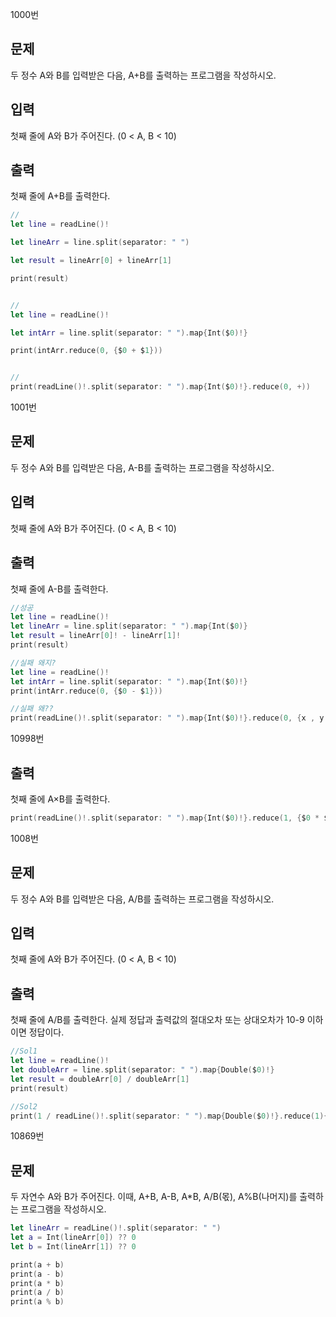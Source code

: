 1000번

## 문제

두 정수 A와 B를 입력받은 다음, A+B를 출력하는 프로그램을 작성하시오.

## 입력

첫째 줄에 A와 B가 주어진다. (0 < A, B < 10)

## 출력

첫째 줄에 A+B를 출력한다.

```swift
//
let line = readLine()!

let lineArr = line.split(separator: " ")

let result = lineArr[0] + lineArr[1]

print(result)


//
let line = readLine()!

let intArr = line.split(separator: " ").map{Int($0)!}

print(intArr.reduce(0, {$0 + $1}))


//
print(readLine()!.split(separator: " ").map{Int($0)!}.reduce(0, +))
```



1001번

## 문제

두 정수 A와 B를 입력받은 다음, A-B를 출력하는 프로그램을 작성하시오.

## 입력

첫째 줄에 A와 B가 주어진다. (0 < A, B < 10)

## 출력

첫째 줄에 A-B를 출력한다.

```swift
//성공
let line = readLine()!
let lineArr = line.split(separator: " ").map{Int($0)}
let result = lineArr[0]! - lineArr[1]!
print(result)

//실패 왜지?
let line = readLine()!
let intArr = line.split(separator: " ").map{Int($0)!}
print(intArr.reduce(0, {$0 - $1}))

//실패 왜??
print(readLine()!.split(separator: " ").map{Int($0)!}.reduce(0, {x , y in -x -y})
```

10998번

## 출력

첫째 줄에 A×B를 출력한다.

```swift
print(readLine()!.split(separator: " ").map{Int($0)!}.reduce(1, {$0 * $1}))
```





1008번

## 문제

두 정수 A와 B를 입력받은 다음, A/B를 출력하는 프로그램을 작성하시오.

## 입력

첫째 줄에 A와 B가 주어진다. (0 < A, B < 10)

## 출력

첫째 줄에 A/B를 출력한다. 실제 정답과 출력값의 절대오차 또는 상대오차가 10-9 이하이면 정답이다.



```swift
//Sol1
let line = readLine()!
let doubleArr = line.split(separator: " ").map{Double($0)!}
let result = doubleArr[0] / doubleArr[1]
print(result)

//Sol2
print(1 / readLine()!.split(separator: " ").map{Double($0)!}.reduce(1){$1 / $0})
```



10869번

## 문제

두 자연수 A와 B가 주어진다. 이때, A+B, A-B, A*B, A/B(몫), A%B(나머지)를 출력하는 프로그램을 작성하시오. 

```swift
let lineArr = readLine()!.split(separator: " ")
let a = Int(lineArr[0]) ?? 0
let b = Int(lineArr[1]) ?? 0

print(a + b)
print(a - b)
print(a * b)
print(a / b)
print(a % b)
```

